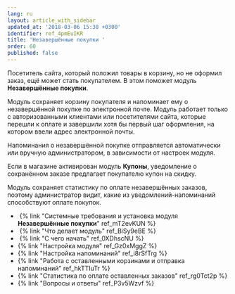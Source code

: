 ```yaml
---
lang: ru
layout: article_with_sidebar
updated_at: '2018-03-06 15:38 +0300'
identifier: ref_4pmEuIKR
title: 'Незавершённые покупки '
order: 60
published: false
---
```

Посетитель сайта, который положил товары в корзину, но не оформил заказ, ещё может стать покупателем. В этом поможет модуль **Незавершённые покупки**.

Модуль сохраняет корзину покупателя и напоминает ему о незавершённой покупке по электронной почте. Модуль работает только с авторизованными клиентами или посетителями сайта, которые перешли к оплате и завершили хотя бы первый шаг оформления, на котором ввели адрес электронной почты. 

Напоминания о незавершённой покупке отправляется автоматически или вручную администратором, в зависимости от настроек модуля.

Если в магазине активирован модуль **Купоны**, уведомление о сохранённом заказе предлагает покупателю купон на скидку.

Модуль сохраняет статистику по оплате незавершённых заказов, поэтому администратор видит, какие из уведомлений-напоминаний способствуют оплате покупок.

*   {% link "Системные требования и установка модуля **Незавершённые покупки**" ref_mT2evKUN %}
*   {% link "Что делает модуль" ref_BiSy9eBE %}
*   {% link "С чего начать" ref_0XDhscNU %}
*   {% link "Настройка модуля" ref_Gz0xMggZ %}
*   {% link "Настройка напоминаний" ref_i8rSfTrg %}
*   {% link "Работа с оставленными корзинами и отправка напоминаний" ref_hkTTIuTr %}
*   {% link "Статистика по оплате оставленных заказов" ref_rg0Tct2p %}
*   {% link "Вопросы и ответы" ref_P3v5Wzvf %}
